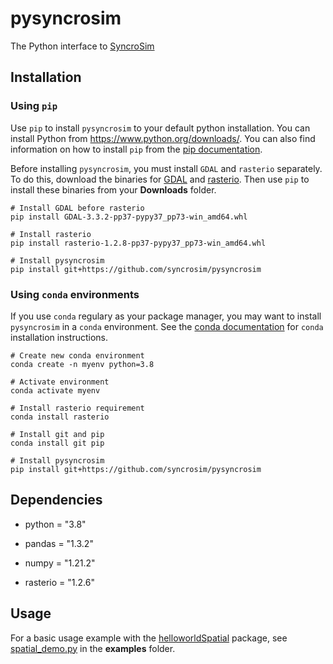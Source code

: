 # pysyncrosim
The Python interface to [SyncroSim](https://syncrosim.com/)

## Installation

### Using `pip`

Use `pip` to install `pysyncrosim` to your default python installation. You can install Python from https://www.python.org/downloads/. You can also find information on how to install `pip` from the [pip documentation](https://pip.pypa.io/en/stable/installation/).

Before installing `pysyncrosim`, you must install `GDAL` and `rasterio` separately. To do this, download the binaries for [GDAL](https://www.lfd.uci.edu/~gohlke/pythonlibs/#gdal) and [rasterio](https://www.lfd.uci.edu/~gohlke/pythonlibs/#rasterio). Then use `pip` to install these binaries from your **Downloads** folder. 
```
# Install GDAL before rasterio
pip install GDAL-3.3.2-pp37-pypy37_pp73-win_amd64.whl

# Install rasterio
pip install rasterio-1.2.8-pp37-pypy37_pp73-win_amd64.whl

# Install pysyncrosim
pip install git+https://github.com/syncrosim/pysyncrosim
```

### Using `conda` environments

If you use `conda` regulary as your package manager, you may want to install `pysyncrosim` in a `conda` environment. See the [conda documentation](https://conda.io/projects/conda/en/latest/user-guide/install/index.html) for `conda` installation instructions.

```
# Create new conda environment
conda create -n myenv python=3.8

# Activate environment
conda activate myenv

# Install rasterio requirement
conda install rasterio

# Install git and pip
conda install git pip

# Install pysyncrosim
pip install git+https://github.com/syncrosim/pysyncrosim
```

## Dependencies

* python = "3.8"

* pandas = "1.3.2"

* numpy = "1.21.2"

* rasterio = "1.2.6"

## Usage

For a basic usage example with the [helloworldSpatial](https://apexrms.github.io/helloworldEnhanced/) package, see [spatial_demo.py](https://github.com/syncrosim/pysyncrosim/blob/main/examples/spatial_demo.py) in the **examples** folder.
